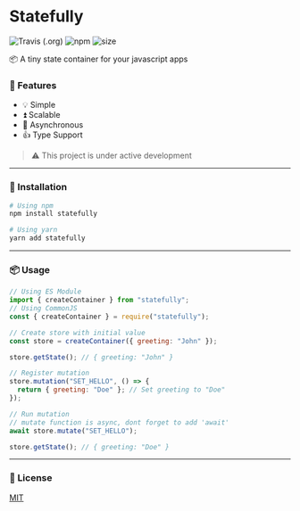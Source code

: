 # Statefully

![Travis (.org)](https://img.shields.io/travis/rahmanfadhil/statefully.svg) ![npm](https://img.shields.io/npm/dt/statefully.svg) ![size](https://badgen.now.sh/badge/install%20size/7.65%20kB/44CC11)

📦 A tiny state container for your javascript apps

### 🌟 Features

- 💡 Simple
- ⏫ Scalable
- 🚀 Asynchronous
- 👍 Type Support

> ⚠ This project is under active development

---

### 🔧 Installation

```sh
# Using npm
npm install statefully

# Using yarn
yarn add statefully
```

---

### 📦 Usage

```js
// Using ES Module
import { createContainer } from "statefully";
// Using CommonJS
const { createContainer } = require("statefully");

// Create store with initial value
const store = createContainer({ greeting: "John" });

store.getState(); // { greeting: "John" }

// Register mutation
store.mutation("SET_HELLO", () => {
  return { greeting: "Doe" }; // Set greeting to "Doe"
});

// Run mutation
// mutate function is async, dont forget to add 'await'
await store.mutate("SET_HELLO");

store.getState(); // { greeting: "Doe" }
```

---

### 🔑 License

[MIT](https://oss.ninja/mit/rahmanfadhil)
